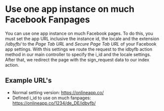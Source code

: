 # Use one app instance on much Facebook Fanpages
You can use one app instance on much Facebook pages. To do this, you must set the app URL inclusive the instance id, the locale and the extension */idbyfb/* to the *Page Tab URL* and *Secure Page Tab URL* of your Facebook app settings. With this settings we route the request to the idbyfb action method in our main controller to specify the i_id and the locale settings. After that, we redirect the page with the sign_request data to our index action.

## Example URL's
- Normal setting version: https://onlineapp.co/
- Defined i_id to use on much fanpages: https://onlineapp.co/1234/de_DE/idbyfb/

